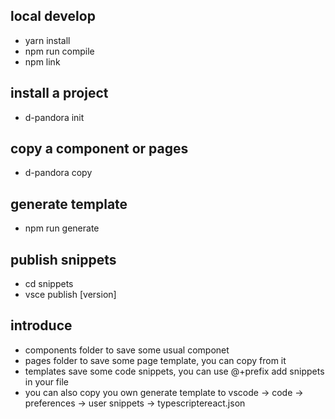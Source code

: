 ## local develop
- yarn install
- npm run compile
- npm link

## install a project
- d-pandora init

## copy a component or pages
- d-pandora copy

## generate template
- npm run generate

## publish snippets
- cd snippets
- vsce publish [version]

## introduce
- components folder to save some usual componet
- pages folder to save some page template, you can copy from it
- templates save some code snippets, you can use @+prefix add snippets in your file
- you can also copy you own generate template to vscode -> code -> preferences -> user snippets -> typescriptereact.json